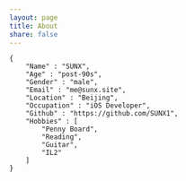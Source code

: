 ```yaml
---
layout: page
title: About
share: false
---
```


    {
        "Name" : "SUNX",
        "Age" : "post-90s",
        "Gender" : "male",
        "Email" : "me@sunx.site",
        "Location" : "Beijing",
        "Occupation" : "iOS Developer",
        "Github" : "https://github.com/SUNX1",
        "Hobbies" : [
            "Penny Board",
            "Reading",
            "Guitar",
            "IL2"
        ]
    }

